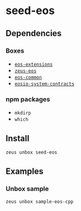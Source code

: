 
seed-eos 
====================




## Dependencies
### Boxes
* [`eos-extensions`](eos-extensions.md)
* [`zeus-eos`](zeus-eos.md)
* [`eos-common`](eos-common.md)
* [`eosio-system-contracts`](eosio-system-contracts.md)
### npm packages
* `mkdirp`
* `which`


## Install
```bash
zeus unbox seed-eos
```
## Examples
### Unbox sample 
```bash
zeus unbox sample-eos-cpp
```



